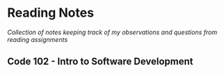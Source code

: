 # Reading Notes
_Collection of notes keeping track of my observations and questions from reading assignments_
## Code 102 - Intro to Software Development
